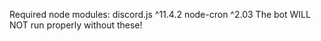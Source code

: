 Required node modules:
  discord.js ^11.4.2
  node-cron ^2.03
The bot WILL NOT run properly without these!
